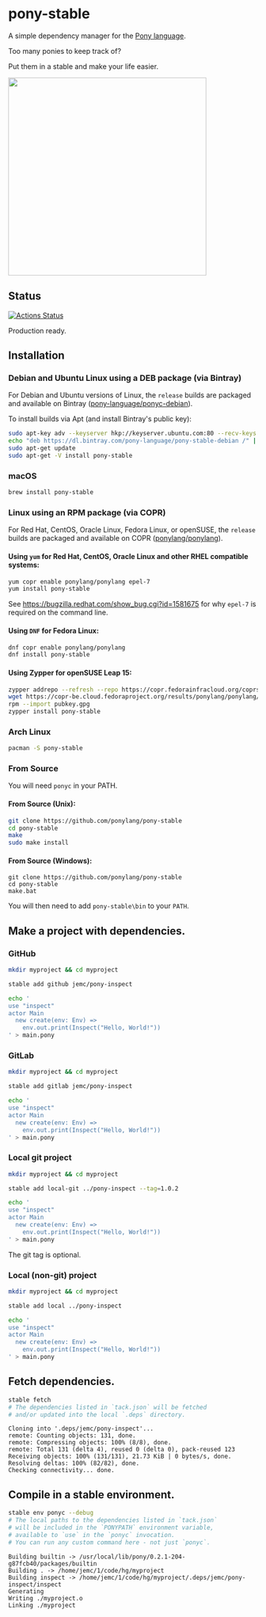 # pony-stable

A simple dependency manager for the [Pony language](http://www.ponylang.io/).

Too many ponies to keep track of?

Put them in a stable and make your life easier.

<a href="https://openclipart.org/detail/11509/rpg-map-symbols-stables"><img src="https://openclipart.org/download/11509/nicubunu-RPG-map-symbols-Stables.svg" width="400px" /></a>

## Status

[![Actions Status](https://github.com/ponylang/pony-stable/workflows/vs-ponyc-latest/badge.svg)](https://github.com/ponylang/pony-stable/actions)

Production ready.

## Installation

### Debian and Ubuntu Linux using a DEB package (via Bintray)

For Debian and Ubuntu versions of Linux, the `release` builds are packaged and available on Bintray ([pony-language/ponyc-debian](https://bintray.com/pony-language/ponyc-debian)).

To install builds via Apt (and install Bintray's public key):

```bash
sudo apt-key adv --keyserver hkp://keyserver.ubuntu.com:80 --recv-keys D401AB61 DBE1D0A2
echo "deb https://dl.bintray.com/pony-language/pony-stable-debian /" | sudo tee -a /etc/apt/sources.list
sudo apt-get update
sudo apt-get -V install pony-stable
```

### macOS

```bash
brew install pony-stable
```

### Linux using an RPM package (via COPR)

For Red Hat, CentOS, Oracle Linux, Fedora Linux, or openSUSE, the `release` builds are packaged and available on COPR ([ponylang/ponylang](https://copr.fedorainfracloud.org/coprs/ponylang/ponylang/)).

#### Using `yum` for Red Hat, CentOS, Oracle Linux and other RHEL compatible systems:

```bash
yum copr enable ponylang/ponylang epel-7
yum install pony-stable
```

See https://bugzilla.redhat.com/show_bug.cgi?id=1581675 for why `epel-7` is required on the command line.

#### Using `DNF` for Fedora Linux:

```bash
dnf copr enable ponylang/ponylang
dnf install pony-stable
```

#### Using Zypper for openSUSE Leap 15:

```bash
zypper addrepo --refresh --repo https://copr.fedorainfracloud.org/coprs/ponylang/ponylang/repo/opensuse-leap-15.0/ponylang-ponylang-opensuse-leap-15.0.repo
wget https://copr-be.cloud.fedoraproject.org/results/ponylang/ponylang/pubkey.gpg
rpm --import pubkey.gpg
zypper install pony-stable
```

### Arch Linux

```bash
pacman -S pony-stable
```

### From Source

You will need `ponyc` in your PATH.

#### From Source (Unix):

```bash
git clone https://github.com/ponylang/pony-stable
cd pony-stable
make
sudo make install
```

#### From Source (Windows):

```batchfile
git clone https://github.com/ponylang/pony-stable
cd pony-stable
make.bat
```

You will then need to add `pony-stable\bin` to your `PATH`.

## Make a project with dependencies.

### GitHub

```bash
mkdir myproject && cd myproject

stable add github jemc/pony-inspect

echo '
use "inspect"
actor Main
  new create(env: Env) =>
    env.out.print(Inspect("Hello, World!"))
' > main.pony
```

### GitLab

```bash
mkdir myproject && cd myproject

stable add gitlab jemc/pony-inspect

echo '
use "inspect"
actor Main
  new create(env: Env) =>
    env.out.print(Inspect("Hello, World!"))
' > main.pony
```

### Local git project

```bash
mkdir myproject && cd myproject

stable add local-git ../pony-inspect --tag=1.0.2

echo '
use "inspect"
actor Main
  new create(env: Env) =>
    env.out.print(Inspect("Hello, World!"))
' > main.pony
```

The git tag is optional.

### Local (non-git) project

```bash
mkdir myproject && cd myproject

stable add local ../pony-inspect

echo '
use "inspect"
actor Main
  new create(env: Env) =>
    env.out.print(Inspect("Hello, World!"))
' > main.pony
```

## Fetch dependencies.

```bash
stable fetch
# The dependencies listed in `tack.json` will be fetched
# and/or updated into the local `.deps` directory.
```
```
Cloning into '.deps/jemc/pony-inspect'...
remote: Counting objects: 131, done.
remote: Compressing objects: 100% (8/8), done.
remote: Total 131 (delta 4), reused 0 (delta 0), pack-reused 123
Receiving objects: 100% (131/131), 21.73 KiB | 0 bytes/s, done.
Resolving deltas: 100% (82/82), done.
Checking connectivity... done.
```

## Compile in a stable environment.

```bash
stable env ponyc --debug
# The local paths to the dependencies listed in `tack.json`
# will be included in the `PONYPATH` environment variable,
# available to `use` in the `ponyc` invocation.
# You can run any custom command here - not just `ponyc`.
```
```
Building builtin -> /usr/local/lib/pony/0.2.1-204-g87fcb40/packages/builtin
Building . -> /home/jemc/1/code/hg/myproject
Building inspect -> /home/jemc/1/code/hg/myproject/.deps/jemc/pony-inspect/inspect
Generating
Writing ./myproject.o
Linking ./myproject
```
